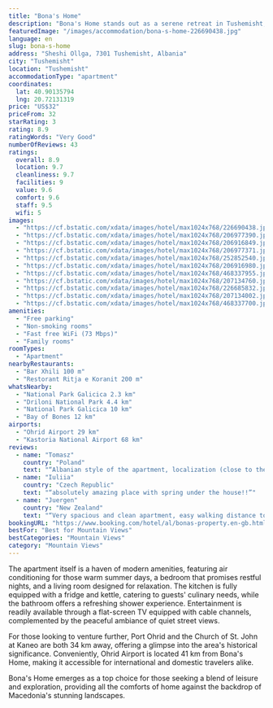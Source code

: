 ```yaml
---
title: "Bona's Home"
description: "Bona's Home stands out as a serene retreat in Tushemisht, offering guests a unique blend of comfort and scenic beauty, just a short distance from the enchanting Ohrid Lake Springs."
featuredImage: "/images/accommodation/bona-s-home-226690438.jpg"
language: en
slug: bona-s-home
address: "Sheshi Ollga, 7301 Tushemisht, Albania"
city: "Tushemisht"
location: "Tushemisht"
accommodationType: "apartment"
coordinates:
  lat: 40.90135794
  lng: 20.72131319
price: "US$32"
priceFrom: 32
starRating: 3
rating: 8.9
ratingWords: "Very Good"
numberOfReviews: 43
ratings:
  overall: 8.9
  location: 9.7
  cleanliness: 9.7
  facilities: 9
  value: 9.6
  comfort: 9.6
  staff: 9.5
  wifi: 5
images:
  - "https://cf.bstatic.com/xdata/images/hotel/max1024x768/226690438.jpg?k=a1b1e7ce05c77fc536a51d76af2446faa5c576225e2fbb1346ff1c4c01d0180a&o=&hp=1"
  - "https://cf.bstatic.com/xdata/images/hotel/max1024x768/206977390.jpg?k=2f89d991159b0fd9e5c6f12b404cb9b0cb1177778e72c347c2ee17771c13ae47&o=&hp=1"
  - "https://cf.bstatic.com/xdata/images/hotel/max1024x768/206916849.jpg?k=e9ac7f796cc28898bbd9cb02775185a9deda5afce66c9c61fae1eae1941f48df&o=&hp=1"
  - "https://cf.bstatic.com/xdata/images/hotel/max1024x768/206977371.jpg?k=b515a444bddfe7de350ea48e36f4cdc71f64bffd34ab31ab11edd12b0047cbc0&o=&hp=1"
  - "https://cf.bstatic.com/xdata/images/hotel/max1024x768/252852540.jpg?k=cd879cdf02fbf1db9e82c8f7e2bf8ed34379592bbcf01323d07c363acb267f44&o=&hp=1"
  - "https://cf.bstatic.com/xdata/images/hotel/max1024x768/206916980.jpg?k=6f4158190e552d1fa3d0cb829144699d09b4eaac555954618ebf6ee758b5b6fb&o=&hp=1"
  - "https://cf.bstatic.com/xdata/images/hotel/max1024x768/468337955.jpg?k=bd26b68ce8ef08a092aea3924553449ab9f4786646c68dbee3359eb408b7d838&o=&hp=1"
  - "https://cf.bstatic.com/xdata/images/hotel/max1024x768/207134760.jpg?k=d04921621b3a9a2039cfbfcdaf72c2864763d18caa51ff467d2d3d372f6fce7e&o=&hp=1"
  - "https://cf.bstatic.com/xdata/images/hotel/max1024x768/226685832.jpg?k=c7af675121186fa325da18974e2b7308eb32aa7172fd83f27db310e71235e3e0&o=&hp=1"
  - "https://cf.bstatic.com/xdata/images/hotel/max1024x768/207134002.jpg?k=a87b190c5eaaeb6ae51ea0cd4fa48d14286a3648a8982133c5010574633ec544&o=&hp=1"
  - "https://cf.bstatic.com/xdata/images/hotel/max1024x768/468337700.jpg?k=90a7b9d3b3e52dc08e8878f2804d70ddd744e9a957344269b665d7a09392de52&o=&hp=1"
amenities:
  - "Free parking"
  - "Non-smoking rooms"
  - "Fast free WiFi (73 Mbps)"
  - "Family rooms"
roomTypes:
  - "Apartment"
nearbyRestaurants:
  - "Bar Xhili 100 m"
  - "Restorant Ritja e Koranit 200 m"
whatsNearby:
  - "National Park Galicica 2.3 km"
  - "Driloni National Park 4.4 km"
  - "National Park Galicica 10 km"
  - "Bay of Bones 12 km"
airports:
  - "Ohrid Airport 29 km"
  - "Kastoria National Airport 68 km"
reviews:
  - name: "Tomasz"
    country: "Poland"
    text: "“Albanian style of the apartment, localization (close to the lake). Very friendly and helpful owners. Parking space.”"
  - name: "Iuliia"
    country: "Czech Republic"
    text: "“absolutely amazing place with spring under the house!!”"
  - name: "Juergen"
    country: "New Zealand"
    text: "“Very spacious and clean apartment, easy walking distance to beach, shops and restaurants. Fast WiFi, next to a spring so you drink very clean water. Super friendly host family. Bona speaks very good english.”"
bookingURL: "https://www.booking.com/hotel/al/bonas-property.en-gb.html?aid=8035640"
bestFor: "Best for Mountain Views"
bestCategories: "Mountain Views"
category: "Mountain Views"
---
```


The apartment itself is a haven of modern amenities, featuring air conditioning for those warm summer days, a bedroom that promises restful nights, and a living room designed for relaxation. The kitchen is fully equipped with a fridge and kettle, catering to guests' culinary needs, while the bathroom offers a refreshing shower experience. Entertainment is readily available through a flat-screen TV equipped with cable channels, complemented by the peaceful ambiance of quiet street views.

For those looking to venture further, Port Ohrid and the Church of St. John at Kaneo are both 34 km away, offering a glimpse into the area's historical significance. Conveniently, Ohrid Airport is located 41 km from Bona's Home, making it accessible for international and domestic travelers alike.

Bona's Home emerges as a top choice for those seeking a blend of leisure and exploration, providing all the comforts of home against the backdrop of Macedonia's stunning landscapes.